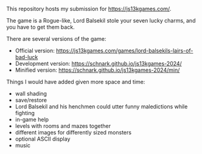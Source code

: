 This repository hosts my submission for https://js13kgames.com/.

The game is a Rogue-like, Lord Balsekil stole your seven lucky charms, and you have to get them back.

There are several versions of the game:
* Official version: https://js13kgames.com/games/lord-balsekils-lairs-of-bad-luck
* Development version: https://schnark.github.io/js13kgames-2024/
* Minified version: https://schnark.github.io/js13kgames-2024/min/

Things I would have added given more space and time:
* wall shading
* save/restore
* Lord Balsekil and his henchmen could utter funny maledictions while fighting
* in-game help
* levels with rooms and mazes together
* different images for differently sized monsters
* optional ASCII display
* music